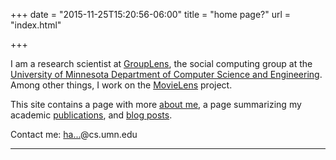 +++
date = "2015-11-25T15:20:56-06:00"
title = "home page?"
url = "index.html"

+++

I am a research scientist at [GroupLens](http://grouplens.org),
the social computing group at the [University of Minnesota
Department of Computer Science and Engineering](http://www.cs.umn.edu).
Among other things, I work on the [MovieLens](http://movielens.org) project.

This site contains a page with more [about me](/about/), a page summarizing
my academic [publications](/publications/), and [blog posts](/post/).

Contact me: <a href="http://www.google.com/recaptcha/mailhide/d?k=01UsvkXJnhrL85xDXupv4ysg==&amp;c=WN8FlqiKz9nu5S4zzEoZwQz023UG3t8MWM2nJrwyJMw=" onclick="window.open('http://www.google.com/recaptcha/mailhide/d?k\07501UsvkXJnhrL85xDXupv4ysg\75\75\46c\75WN8FlqiKz9nu5S4zzEoZwQz023UG3t8MWM2nJrwyJMw\075', '', 'toolbar=0,scrollbars=0,location=0,statusbar=0,menubar=0,resizable=0,width=500,height=300'); return false;" title="Reveal this e-mail address">ha...</a>@cs.umn.edu

---